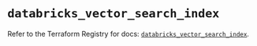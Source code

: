 # `databricks_vector_search_index`

Refer to the Terraform Registry for docs: [`databricks_vector_search_index`](https://registry.terraform.io/providers/databricks/databricks/1.66.0/docs/resources/vector_search_index).
